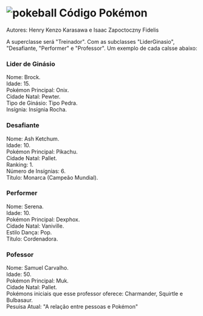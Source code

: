 # ![pokeball](https://i.imgur.com/e0ro2kU.png) Código Pokémon

Autores: Henry Kenzo Karasawa e Isaac Zapoctoczny Fidelis

A superclasse será "Treinador". Com as subclasses "LiderGinasio", "Desafiante, "Performer" e "Professor". Um exemplo de cada calsse abaixo:

<h3>Lider de Ginásio</h3>
Nome: Brock.<br />
Idade: 15.<br />
Pokémon Principal: Onix.<br />
Cidade Natal: Pewter.<br />
Tipo de Ginásio: Tipo Pedra.<br />
Insígnia: Insígnia Rocha.<br />

<h3>Desafiante</h3>
Nome: Ash Ketchum.<br />
Idade: 10.<br />
Pokémon Principal: Pikachu.<br />
Cidade Natal: Pallet.<br />
Ranking: 1.<br />
Número de Insígnias: 6.<br />
Título: Monarca (Campeão Mundial).<br />

<h3>Performer</h3>
Nome: Serena.<br />
Idade: 10.<br />
Pokémon Principal: Dexphox.<br />
Cidade Natal: Vaniville.<br />
Estilo Dança: Pop.<br />
Título: Cordenadora.<br />

<h3>Pofessor</h3>
Nome: Samuel Carvalho.<br />
Idade: 50.<br />
Pokémon Principal: Muk.<br />
Cidade Natal: Pallet.<br />
Pokémons iniciais que esse professor oferece: Charmander, Squirtle e Bulbasaur.<br />
Pesuisa Atual: "A relação entre pessoas e Pokémon"<br />